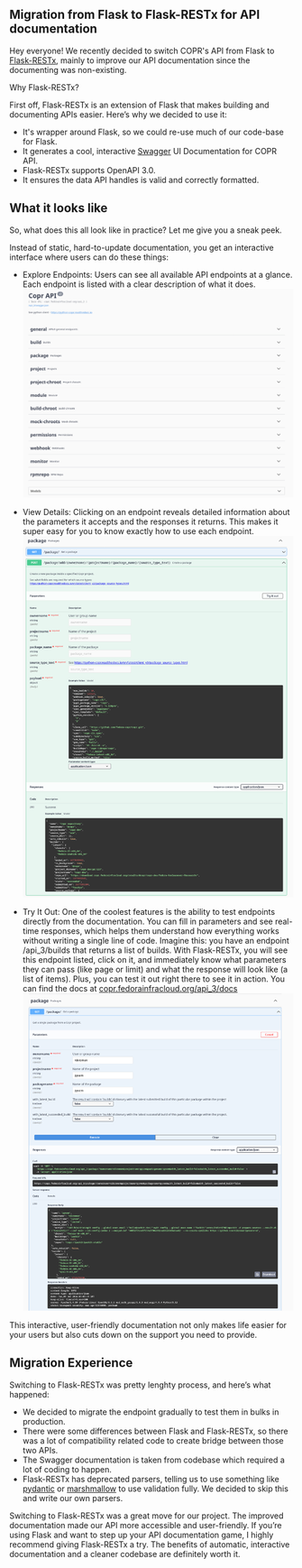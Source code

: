 ## Migration from Flask to Flask-RESTx for API documentation

Hey everyone! We recently decided to switch COPR's API from Flask to [Flask-RESTx](https://flask-restx.readthedocs.io/en/latest/), mainly to improve our API documentation since the documenting was non-existing.

Why Flask-RESTx?

First off, Flask-RESTx is an extension of Flask that makes building and documenting APIs easier. Here’s why we decided to use it:

- It's wrapper around Flask, so we could re-use much of our code-base for Flask.
- It generates a cool, interactive [Swagger](https://swagger.io/) UI Documentation for COPR API.
- Flask-RESTx supports OpenAPI 3.0.
- It ensures the data API handles is valid and correctly formatted.

## What it looks like

So, what does this all look like in practice? Let me give you a sneak peek.

Instead of static, hard-to-update documentation, you get an interactive interface where users can do these things:

- Explore Endpoints: Users can see all available API endpoints at a glance. Each endpoint is listed with a clear description of what it does.
![](/assets/img/posts/endpoint-explore.png)

- View Details: Clicking on an endpoint reveals detailed information about the parameters it accepts and the responses it returns. This makes it super easy for you to know exactly how to use each endpoint.
![](/assets/img/posts/endpoint-details.png)


- Try It Out: One of the coolest features is the ability to test endpoints directly from the documentation. You can fill in parameters and see real-time responses, which helps them understand how everything works without writing a single line of code. 
Imagine this: you have an endpoint /api_3/builds that returns a list of builds. With Flask-RESTx, you will see this endpoint listed, click on it, and immediately know what parameters they can pass (like page or limit) and what the response will look like (a list of items). Plus, you can test it out right there to see it in action.
You can find the docs at [copr.fedorainfracloud.org/api_3/docs](https://copr.fedorainfracloud.org/api_3/docs)
![](/assets/img/posts/try-it.png)

This interactive, user-friendly documentation not only makes life easier for your users but also cuts down on the support you need to provide.

## Migration Experience

Switching to Flask-RESTx was pretty lenghty process, and here’s what happened:

- We decided to migrate the endpoint gradually to test them in bulks in production.
- There were some differences between Flask and Flask-RESTx, so there was a lot of compatibility related code to create bridge between those two APIs.
- The Swagger documentation is taken from codebase which required a lot of coding to happen.
- Flask-RESTx has deprecated parsers, telling us to use something like [pydantic](https://docs.pydantic.dev/latest/) or [marshmallow](https://marshmallow.readthedocs.io/en/stable/) to use validation fully. We decided to skip this and write our own parsers.

Switching to Flask-RESTx was a great move for our project. The improved documentation made our API more accessible and user-friendly. If you’re using Flask and want to step up your API documentation game, I highly recommend giving Flask-RESTx a try. The benefits of automatic, interactive documentation and a cleaner codebase are definitely worth it.
